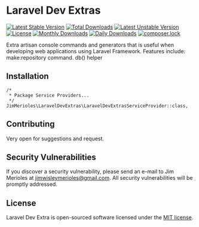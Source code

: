 # Laravel Dev Extras

[![Latest Stable Version](https://poser.pugx.org/jim-merioles/laravel-dev-extras/version)](https://packagist.org/packages/jim-merioles/laravel-dev-extras)
[![Total Downloads](https://poser.pugx.org/jim-merioles/laravel-dev-extras/downloads)](https://packagist.org/packages/jim-merioles/laravel-dev-extras)
[![Latest Unstable Version](https://poser.pugx.org/jim-merioles/laravel-dev-extras/v/unstable)](//packagist.org/packages/jim-merioles/laravel-dev-extras)
[![License](https://poser.pugx.org/jim-merioles/laravel-dev-extras/license)](https://packagist.org/packages/jim-merioles/laravel-dev-extras)
[![Monthly Downloads](https://poser.pugx.org/jim-merioles/laravel-dev-extras/d/monthly)](https://packagist.org/packages/jim-merioles/laravel-dev-extras)
[![Daily Downloads](https://poser.pugx.org/jim-merioles/laravel-dev-extras/d/daily)](https://packagist.org/packages/jim-merioles/laravel-dev-extras)
[![composer.lock](https://poser.pugx.org/jim-merioles/laravel-dev-extras/composerlock)](https://packagist.org/packages/jim-merioles/laravel-dev-extras)

Extra artisan console commands and generators that is useful when developing web applications using Laravel Framework.
Features include:
make:repository command.
db() helper

## Installation
```
/*
 * Package Service Providers...
 */
JimMerioles\LaravelDevExtras\LaravelDevExtrasServiceProvider::class,
```

## Contributing

Very open for suggestions and request.

## Security Vulnerabilities

If you discover a security vulnerability, please send an e-mail to Jim Merioles at jimwisleymerioles@gmail.com. All security vulnerabilities will be promptly addressed.

## License

Laravel Dev Extra is open-sourced software licensed under the [MIT license](http://opensource.org/licenses/MIT).
